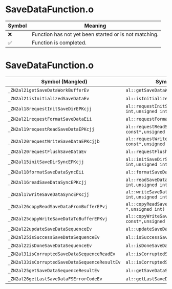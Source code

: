 # SaveDataFunction.o
| Symbol | Meaning 
| ------------- | ------------- 
| :x: | Function has not yet been started or is not matching. 
| :white_check_mark: | Function is completed. 


# SaveDataFunction.o
| Symbol (Mangled) | Symbol (Demangled) | Decompiled? |
| ------------- |  ------------- | ------------- |
| `_ZN2al21getSaveDataWorkBufferEv` | `al::getSaveDataWorkBuffer(void)` | :white_check_mark: |
| `_ZN2al21isInitializedSaveDataEv` | `al::isInitializedSaveData(void)` | :white_check_mark: |
| `_ZN2al18requestInitSaveDirEPKcjj` | `al::requestInitSaveDir(char const*,unsigned int,unsigned int)` | :white_check_mark: |
| `_ZN2al21requestFormatSaveDataEii` | `al::requestFormatSaveData(int,int)` | :white_check_mark: |
| `_ZN2al19requestReadSaveDataEPKcjj` | `al::requestReadSaveData(char const*,unsigned int,unsigned int)` | :white_check_mark: |
| `_ZN2al20requestWriteSaveDataEPKcjjb` | `al::requestWriteSaveData(char const*,unsigned int,unsigned int,bool)` | :white_check_mark: |
| `_ZN2al20requestFlushSaveDataEv` | `al::requestFlushSaveData(void)` | :white_check_mark: |
| `_ZN2al15initSaveDirSyncEPKcjj` | `al::initSaveDirSync(char const*,unsigned int,unsigned int)` | :white_check_mark: |
| `_ZN2al18formatSaveDataSyncEii` | `al::formatSaveDataSync(int,int)` | :white_check_mark: |
| `_ZN2al16readSaveDataSyncEPKcjj` | `al::readSaveDataSync(char const*,unsigned int,unsigned int)` | :white_check_mark: |
| `_ZN2al17writeSaveDataSyncEPKcjj` | `al::writeSaveDataSync(char const*,unsigned int,unsigned int)` | :white_check_mark: |
| `_ZN2al26copyReadSaveDataFromBufferEPvj` | `al::copyReadSaveDataFromBuffer(void *,unsigned int)` | :white_check_mark: |
| `_ZN2al25copyWriteSaveDataToBufferEPKvj` | `al::copyWriteSaveDataToBuffer(void const*,unsigned int)` | :white_check_mark: |
| `_ZN2al22updateSaveDataSequenceEv` | `al::updateSaveDataSequence(void)` | :white_check_mark: |
| `_ZN2al25isSuccessSaveDataSequenceEv` | `al::isSuccessSaveDataSequence(void)` | :white_check_mark: |
| `_ZN2al22isDoneSaveDataSequenceEv` | `al::isDoneSaveDataSequence(void)` | :white_check_mark: |
| `_ZN2al31isCorruptedSaveDataSequenceReadEv` | `al::isCorruptedSaveDataSequenceRead(void)` | :white_check_mark: |
| `_ZN2al33isCorruptedSaveDataSequenceResultEv` | `al::isCorruptedSaveDataSequenceResult(void)` | :white_check_mark: |
| `_ZN2al25getSaveDataSequenceResultEv` | `al::getSaveDataSequenceResult(void)` | :white_check_mark: |
| `_ZN2al26getLastSaveDataFSErrorCodeEv` | `al::getLastSaveDataFSErrorCode(void)` | :white_check_mark: |
